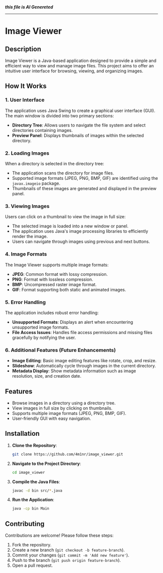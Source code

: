 ***this file is AI Genereted***

---

# Image Viewer

## Description
Image Viewer is a Java-based application designed to provide a simple and efficient way to view and manage image files. This project aims to offer an intuitive user interface for browsing, viewing, and organizing images.

## How It Works
### 1. User Interface
The application uses Java Swing to create a graphical user interface (GUI). The main window is divided into two primary sections:
- **Directory Tree**: Allows users to navigate the file system and select directories containing images.
- **Preview Panel**: Displays thumbnails of images within the selected directory.

### 2. Loading Images
When a directory is selected in the directory tree:
- The application scans the directory for image files.
- Supported image formats (JPEG, PNG, BMP, GIF) are identified using the `javax.imageio` package.
- Thumbnails of these images are generated and displayed in the preview panel.

### 3. Viewing Images
Users can click on a thumbnail to view the image in full size:
- The selected image is loaded into a new window or panel.
- The application uses Java's image processing libraries to efficiently render the image.
- Users can navigate through images using previous and next buttons.

### 4. Image Formats
The Image Viewer supports multiple image formats:
- **JPEG**: Common format with lossy compression.
- **PNG**: Format with lossless compression.
- **BMP**: Uncompressed raster image format.
- **GIF**: Format supporting both static and animated images.

### 5. Error Handling
The application includes robust error handling:
- **Unsupported Formats**: Displays an alert when encountering unsupported image formats.
- **File Access Issues**: Handles file access permissions and missing files gracefully by notifying the user.

### 6. Additional Features (Future Enhancements)
- **Image Editing**: Basic image editing features like rotate, crop, and resize.
- **Slideshow**: Automatically cycle through images in the current directory.
- **Metadata Display**: Show metadata information such as image resolution, size, and creation date.

## Features
- Browse images in a directory using a directory tree.
- View images in full size by clicking on thumbnails.
- Supports multiple image formats (JPEG, PNG, BMP, GIF).
- User-friendly GUI with easy navigation.

## Installation
1. **Clone the Repository**:
    ```bash
    git clone https://github.com/4m1nr/image_viewer.git
    ```
2. **Navigate to the Project Directory**:
    ```bash
    cd image_viewer
    ```
3. **Compile the Java Files**:
    ```bash
    javac -d bin src/*.java
    ```
4. **Run the Application**:
    ```bash
    java -cp bin Main
    ```

## Contributing
Contributions are welcome! Please follow these steps:
1. Fork the repository.
2. Create a new branch (`git checkout -b feature-branch`).
3. Commit your changes (`git commit -m 'Add new feature'`).
4. Push to the branch (`git push origin feature-branch`).
5. Open a pull request.

